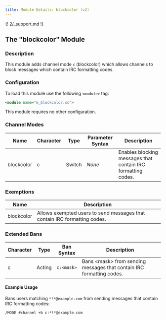 ```yaml
---
title: Module Details: blockcolor (v2)
---
```


{! 2/_support.md !}

## The "blockcolor" Module

### Description

This module adds channel mode `c` (blockcolor) which allows channels to block messages which contain IRC formatting codes.

### Configuration

To load this module use the following `<module>` tag:

```xml
<module name="m_blockcolor.so">
```

This module requires no other configuration.

### Channel Modes

Name       | Character | Type   | Parameter Syntax | Description
---------- | --------- | ------ | ---------------- | -----------
blockcolor | c         | Switch | *None*           | Enables blocking messages that contain IRC formatting codes.

### Exemptions

Name       | Description
---------- | -----------
blockcolor | Allows exempted users to send messages that contain IRC formatting codes.

### Extended Bans

Character | Type   | Ban Syntax | Description
--------- | ------ | ---------- | -----------
c         | Acting | `c:<mask>` | Bans &lt;mask&gt; from sending messages that contain IRC formatting codes.

#### Example Usage

Bans users matching `*!*@example.com` from sending messages that contain IRC formatting codes:

```plaintext
/MODE #channel +b c:*!*@example.com
```

